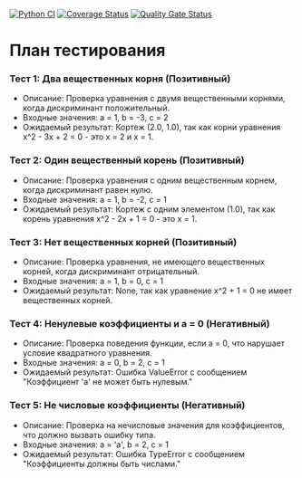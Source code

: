 [![Python CI](https://github.com/hamsterflee/TPO_1/actions/workflows/main.yml/badge.svg)](https://github.com/hamsterflee/TPO_1/actions/workflows/main.yml)
[![Coverage Status](https://coveralls.io/repos/github/hamsterflee/TPO_1/badge.svg)](https://coveralls.io/github/hamsterflee/TPO_1)
[![Quality Gate Status](https://sonarcloud.io/api/project_badges/measure?project=hamsterflee_TPO_1&metric=alert_status)](https://sonarcloud.io/summary/new_code?id=hamsterflee_TPO_1)

# План тестирования

### Тест 1: Два вещественных корня (Позитивный)
- Описание: Проверка уравнения с двумя вещественными корнями, когда дискриминант положительный.
- Входные значения: a = 1, b = -3, c = 2
- Ожидаемый результат: Кортеж (2.0, 1.0), так как корни уравнения x^2 - 3x + 2 = 0 - это x = 2 и x = 1.

### Тест 2: Один вещественный корень (Позитивный)
- Описание: Проверка уравнения с одним вещественным корнем, когда дискриминант равен нулю.
- Входные значения: a = 1, b = -2, c = 1
- Ожидаемый результат: Кортеж с одним элементом (1.0), так как корень уравнения x^2 - 2x + 1 = 0 - это x = 1.

### Тест 3: Нет вещественных корней (Позитивный)
- Описание: Проверка уравнения, не имеющего вещественных корней, когда дискриминант отрицательный.
- Входные значения: a = 1, b = 0, c = 1
- Ожидаемый результат: None, так как уравнение x^2 + 1 = 0 не имеет вещественных корней.

### Тест 4: Ненулевые коэффициенты и a = 0 (Негативный)
- Описание: Проверка поведения функции, если a = 0, что нарушает условие квадратного уравнения.
- Входные значения: a = 0, b = 2, c = 1
- Ожидаемый результат: Ошибка ValueError с сообщением "Коэффициент 'a' не может быть нулевым."

### Тест 5: Не числовые коэффициенты (Негативный)
- Описание: Проверка на нечисловые значения для коэффициентов, что должно вызвать ошибку типа.
- Входные значения: a = 'a', b = 2, c = 1
- Ожидаемый результат: Ошибка TypeError с сообщением "Коэффициенты должны быть числами."